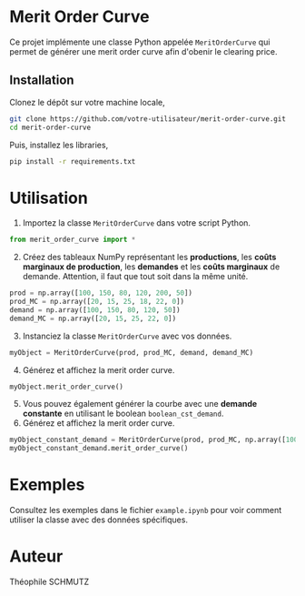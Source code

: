 # Merit Order Curve

Ce projet implémente une classe Python appelée `MeritOrderCurve` qui permet de générer une merit order curve afin d'obenir le clearing price. 

## Installation

Clonez le dépôt sur votre machine locale,
```bash
git clone https://github.com/votre-utilisateur/merit-order-curve.git
cd merit-order-curve
```
Puis, installez les libraries,
```bash
pip install -r requirements.txt
```
# Utilisation

1. Importez la classe `MeritOrderCurve` dans votre script Python.

```python
from merit_order_curve import *
```

2. Créez des tableaux NumPy représentant les **productions**, les **coûts marginaux de production**, les **demandes** et les **coûts marginaux** de demande. Attention, il faut que tout soit dans la même unité. 
```python
prod = np.array([100, 150, 80, 120, 200, 50])
prod_MC = np.array([20, 15, 25, 18, 22, 0])
demand = np.array([100, 150, 80, 120, 50])
demand_MC = np.array([20, 15, 25, 22, 0])
```

3. Instanciez la classe `MeritOrderCurve` avec vos données.
```python
myObject = MeritOrderCurve(prod, prod_MC, demand, demand_MC)
```

4. Générez et affichez la merit order curve.
```python
myObject.merit_order_curve()
```

5. Vous pouvez également générer la courbe avec une **demande constante** en utilisant le boolean `boolean_cst_demand`.
4. Générez et affichez la merit order curve.
```python
myObject_constant_demand = MeritOrderCurve(prod, prod_MC, np.array([100]), boolean_cst_demand=True)
myObject_constant_demand.merit_order_curve()
```

# Exemples
Consultez les exemples dans le fichier `example.ipynb` pour voir comment utiliser la classe avec des données spécifiques.

# Auteur
Théophile SCHMUTZ